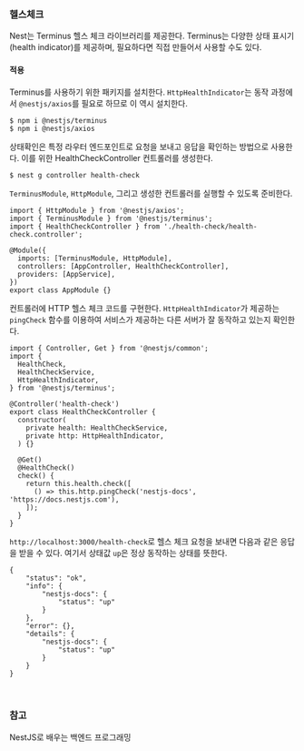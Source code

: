 ### 헬스체크

Nest는 Terminus 헬스 체크 라이브러리를 제공한다. Terminus는 다양한 상태 표시기(health indicator)를 제공하며, 필요하다면 직접 만들어서 사용할 수도 있다.

#### 적용

Terminus를 사용하기 위한 패키지를 설치한다.
`HttpHealthIndicator`는 동작 과정에서 `@nestjs/axios`를 필요로 하므로 이 역시 설치한다. 

```
$ npm i @nestjs/terminus
$ npm i @nestjs/axios
```

상태확인은 특정 라우터 엔드포인트로 요청을 보내고 응답을 확인하는 방법으로 사용한다. 이를 위한 HealthCheckController 컨트롤러를 생성한다.

```
$ nest g controller health-check
```

`TerminusModule`, `HttpModule`, 그리고 생성한 컨트롤러를 실행할 수 있도록 준비한다.

```
import { HttpModule } from '@nestjs/axios';
import { TerminusModule } from '@nestjs/terminus';
import { HealthCheckController } from './health-check/health-check.controller';

@Module({
  imports: [TerminusModule, HttpModule],
  controllers: [AppController, HealthCheckController],
  providers: [AppService],
})
export class AppModule {}
```

컨트롤러에 HTTP 헬스 체크 코드를 구현한다. `HttpHealthIndicator`가 제공하는 `pingCheck` 함수를 이용하여 서비스가 제공하는 다른 서버가 잘 동작하고 있는지 확인한다. 

```
import { Controller, Get } from '@nestjs/common';
import {
  HealthCheck,
  HealthCheckService,
  HttpHealthIndicator,
} from '@nestjs/terminus';

@Controller('health-check')
export class HealthCheckController {
  constructor(
    private health: HealthCheckService,
    private http: HttpHealthIndicator,
  ) {}

  @Get()
  @HealthCheck()
  check() {
    return this.health.check([
      () => this.http.pingCheck('nestjs-docs', 'https://docs.nestjs.com'),
    ]);
  }
}
```

`http://localhost:3000/health-check`로 헬스 체크 요청을 보내면 다음과 같은 응답을 받을 수 있다. 여기서 상태값 `up`은 정상 동작하는 상태를 뜻한다.

```
{
    "status": "ok",
    "info": {
        "nestjs-docs": {
            "status": "up"
        }
    },
    "error": {},
    "details": {
        "nestjs-docs": {
            "status": "up"
        }
    }
}
```
<br>

### 참고

NestJS로 배우는 백엔드 프로그래밍 
